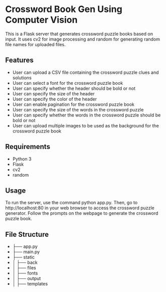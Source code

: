 # Crossword Book Gen Using Computer Vision
This is a Flask server that generates crossword puzzle books based on input. It uses cv2 for image processing and random for generating random file names for uploaded files.

## Features
- User can upload a CSV file containing the crossword puzzle clues and solutions
- User can select a font for the crossword puzzle book
- User can specify whether the header should be bold or not
- User can specify the size of the header
- User can specify the color of the header
- User can enable pagination for the crossword puzzle book
- User can specify the size of the words in the crossword puzzle
- User can specify whether the words in the crossword puzzle should be bold or not
- User can upload multiple images to be used as the background for the crossword puzzle book
## Requirements
- Python 3
- Flask
- cv2
- random
## Usage
To run the server, use the command python app.py. Then, go to http://localhost:80 in your web browser to access the crossword puzzle generator. Follow the prompts on the webpage to generate the crossword puzzle book.

## File Structure
- ├── app.py
- ├── main.py
- ├── static
 - │   ├── back
 - │   ├── files
 - │   ├── fonts 
 - │   ├── output
 - │   ├── templates
